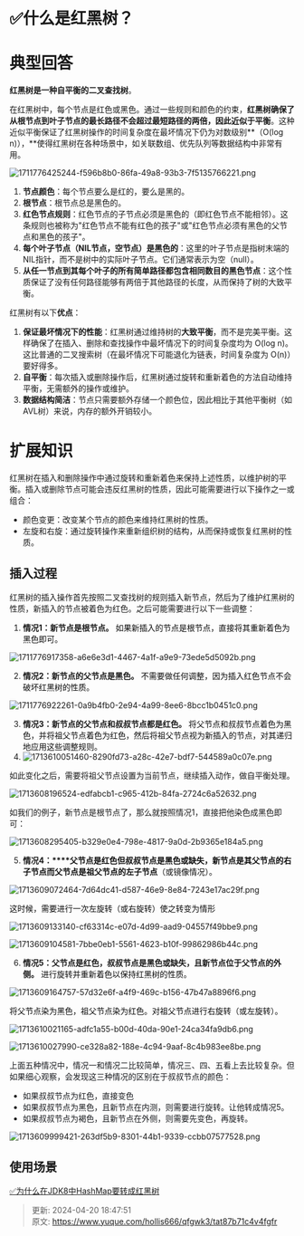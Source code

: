 # ✅什么是红黑树？

# 典型回答


**红黑树是一种自平衡的二叉查找树**。



在红黑树中，每个节点是红色或黑色。通过一些规则和颜色的约束，**红黑树确保了从根节点到叶子节点的最长路径不会超过最短路径的两倍，因此近似于平衡**。这种近似平衡保证了红黑树操作的时间复杂度在最坏情况下仍为对数级别**（O(log n)），**使得红黑树在各种场景中，如关联数组、优先队列等数据结构中非常有用。



![1711776425244-f596b8b0-86fa-49a8-93b3-7f5135766221.png](./img/hWG-jFU-9awBBO7k/1711776425244-f596b8b0-86fa-49a8-93b3-7f5135766221-455127.png)



1. **节点颜色**：每个节点要么是红的，要么是黑的。
2. **根节点**：根节点总是黑色的。
3. **红色节点规则**：红色节点的子节点必须是黑色的（即红色节点不能相邻）。这条规则也被称为"红色节点不能有红色的孩子"或"红色节点必须有黑色的父节点和黑色的孩子"。
4. **每个叶子节点（NIL节点，空节点）是黑色的**：这里的叶子节点是指树末端的NIL指针，而不是树中的实际叶子节点。它们通常表示为空（null）。
5. **从任一节点到其每个叶子的所有简单路径都包含相同数目的黑色节点**：这个性质保证了没有任何路径能够有两倍于其他路径的长度，从而保持了树的大致平衡。



红黑树有以下**优点**：

1. **保证最坏情况下的性能**：红黑树通过维持树的**大致平衡**，而不是完美平衡。这样确保了在插入、删除和查找操作中最坏情况下的时间复杂度均为 O(log n)。这比普通的二叉搜索树（在最坏情况下可能退化为链表，时间复杂度为 O(n)）要好得多。
2. **自平衡**：每次插入或删除操作后，红黑树通过旋转和重新着色的方法自动维持平衡，无需额外的操作或维护。
3. **数据结构简洁**：节点只需要额外存储一个颜色位，因此相比于其他平衡树（如AVL树）来说，内存的额外开销较小。



# 扩展知识


红黑树在插入和删除操作中通过旋转和重新着色来保持上述性质，以维护树的平衡。插入或删除节点可能会违反红黑树的性质，因此可能需要进行以下操作之一或组合：



+ 颜色变更：改变某个节点的颜色来维持红黑树的性质。
+ 左旋和右旋：通过旋转操作来重新组织树的结构，从而保持或恢复红黑树的性质。



## 插入过程


红黑树的插入操作首先按照二叉查找树的规则插入新节点，然后为了维护红黑树的性质，新插入的节点被着色为红色。之后可能需要进行以下一些调整：



1. **情况1：新节点是根节点。**<font style="color:rgb(13, 13, 13);"> 如果新插入的节点是根节点，直接将其重新着色为黑色即可。</font>

![1711776917358-a6e6e3d1-4467-4a1f-a9e9-73ede5d5092b.png](./img/hWG-jFU-9awBBO7k/1711776917358-a6e6e3d1-4467-4a1f-a9e9-73ede5d5092b-852411.png)

<font style="color:rgb(13, 13, 13);"></font>

2. **情况2：新节点的父节点是黑色。**<font style="color:rgb(13, 13, 13);"> 不需要做任何调整，因为插入红色节点不会破坏红黑树的性质。</font>

![1711776922261-0a9b4fb0-2e94-4a99-8ee6-8bcc1b0451c0.png](./img/hWG-jFU-9awBBO7k/1711776922261-0a9b4fb0-2e94-4a99-8ee6-8bcc1b0451c0-100511.png)

<font style="color:rgb(13, 13, 13);"></font>

3. **情况3：新节点的父节点和叔叔节点都是红色。**<font style="color:rgb(13, 13, 13);"> 将父节点和叔叔节点着色为黑色，并将祖父节点着色为红色，然后将祖父节点视为新插入的节点，对其递归地应用这些调整规则。</font>
4. ![1713610051460-8290fd73-a28c-42e7-bdf7-544589a0c07e.png](./img/hWG-jFU-9awBBO7k/1713610051460-8290fd73-a28c-42e7-bdf7-544589a0c07e-682451.png)



如此变化之后，需要将祖父节点设置为当前节点，继续插入动作，做自平衡处理。



![1713608196524-edfabcb1-c965-412b-84fa-2724c6a52632.png](./img/hWG-jFU-9awBBO7k/1713608196524-edfabcb1-c965-412b-84fa-2724c6a52632-918188.png)

如我们的例子，新节点是根节点了，那么就按照情况1，直接把他染色成黑色即可：



![1713608295405-b329e0e4-798e-4817-9a0d-2b9365e184a5.png](./img/hWG-jFU-9awBBO7k/1713608295405-b329e0e4-798e-4817-9a0d-2b9365e184a5-478113.png)





5. **情况4：****<font style="color:rgb(13, 13, 13);">父节点是红色但叔叔节点是黑色或缺失，新节点是其父节点的右子节点而父节点是祖父节点的左子节点</font>**<font style="color:rgb(13, 13, 13);">（或镜像情况）。</font>



![1713609072464-7d64dc41-d587-46e9-8e84-7243e17ac29f.png](./img/hWG-jFU-9awBBO7k/1713609072464-7d64dc41-d587-46e9-8e84-7243e17ac29f-505446.png)

<font style="color:rgb(13, 13, 13);">这时候，需要进行一次左旋转（或右旋转）使之转变为情形</font>

![1713609133140-cf63314c-e07d-4d99-aad9-04557f49bbe9.png](./img/hWG-jFU-9awBBO7k/1713609133140-cf63314c-e07d-4d99-aad9-04557f49bbe9-432744.png)



![1713609104581-7bbe0eb1-5561-4623-b10f-99862986b44c.png](./img/hWG-jFU-9awBBO7k/1713609104581-7bbe0eb1-5561-4623-b10f-99862986b44c-391977.png)



<font style="color:rgb(13, 13, 13);"></font>

6. **情况5：父节点是红色，叔叔节点是黑色或缺失，且新节点位于父节点的外侧。**<font style="color:rgb(13, 13, 13);"> 进行旋转并重新着色以保持红黑树的性质。</font>

<font style="color:rgb(13, 13, 13);"></font>

![1713609164757-57d32e6f-a4f9-469c-b156-47b47a8896f6.png](./img/hWG-jFU-9awBBO7k/1713609164757-57d32e6f-a4f9-469c-b156-47b47a8896f6-651677.png)



<font style="color:rgb(13, 13, 13);">将父节点染为黑色，祖父节点染为红色。对祖父节点进行右旋转（或左旋转）。</font>

![1713610021165-adfc1a55-b00d-40da-90e1-24ca34fa9db6.png](./img/hWG-jFU-9awBBO7k/1713610021165-adfc1a55-b00d-40da-90e1-24ca34fa9db6-608431.png)



![1713610027990-ce328a82-188e-4c94-9aaf-8c4b983ee8be.png](./img/hWG-jFU-9awBBO7k/1713610027990-ce328a82-188e-4c94-9aaf-8c4b983ee8be-722404.png)





<font style="color:rgb(25, 27, 31);">上面五种情况中，情况一和情况二比较简单，情况三、四、五看上去比较复杂。但如果细心观察，会发现这三种情况的区别在于叔叔节点的颜色：</font>

+ <font style="color:rgb(25, 27, 31);">如果叔叔节点为红色，直接变色</font>
+ <font style="color:rgb(25, 27, 31);">如果叔叔节点为黑色，且新节点在内测，则需要进行旋转。让他转成情况5。</font>
+ <font style="color:rgb(25, 27, 31);">如果叔叔节点为褐色，且新节点在外侧，则需要先变色，再旋转。</font>

![1713609999421-263df5b9-8301-44b1-9339-ccbb07577528.png](./img/hWG-jFU-9awBBO7k/1713609999421-263df5b9-8301-44b1-9339-ccbb07577528-394006.png)

## 使用场景


[✅为什么在JDK8中HashMap要转成红黑树](https://www.yuque.com/hollis666/qfgwk3/zx609g#Bt537)



> 更新: 2024-04-20 18:47:51  
> 原文: <https://www.yuque.com/hollis666/qfgwk3/tat87b71c4v4fgfr>